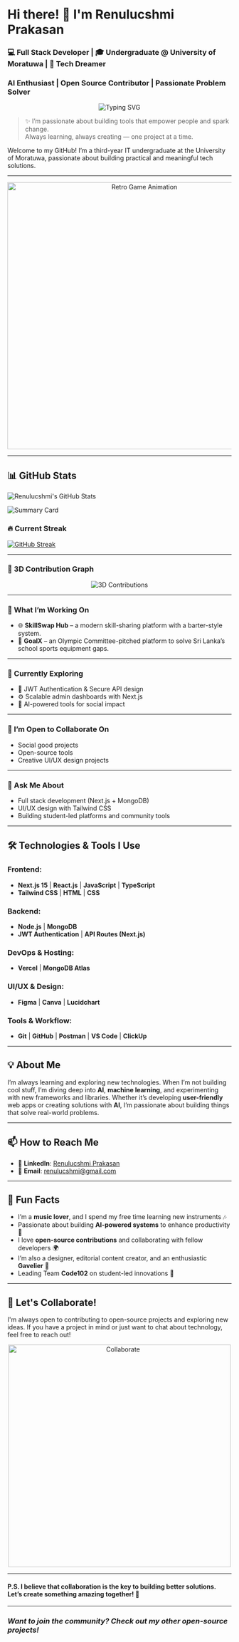 # Hi there! 👋 I'm **Renulucshmi Prakasan**

### 💻 Full Stack Developer | 🎓 Undergraduate @ University of Moratuwa | 🚀 Tech Dreamer  
### AI Enthusiast | Open Source Contributor | Passionate Problem Solver  

<!-- 🔤 Typing banner (Option 3) -->
<p align="center">
  <img src="https://readme-typing-svg.herokuapp.com?size=24&duration=2500&pause=800&center=true&vCenter=true&width=720&lines=Full+Stack+Developer;AI+Enthusiast;Open+Source+Contributor;Always+learning%2C+always+building" alt="Typing SVG" />
</p>

> ✨ I’m passionate about building tools that empower people and spark change.  
> Always learning, always creating — one project at a time.

Welcome to my GitHub! I’m a third-year IT undergraduate at the University of Moratuwa, passionate about building practical and meaningful tech solutions.

---

<!-- 🎮 Game Animation -->
<p align="center">
  <img src="https://media.giphy.com/media/26BRuo6sLetdllPAQ/giphy.gif" alt="Retro Game Animation" width="600">
</p>

---

## 📊 GitHub Stats

![Renulucshmi's GitHub Stats](https://github-readme-stats.vercel.app/api?username=renulucshmi&show_icons=true&theme=radical&hide=contribs&count_private=true)

![Summary Card](https://github-profile-summary-cards.vercel.app/api/cards/profile-details?username=renulucshmi&theme=github_dark)

### 🔥 Current Streak
[![GitHub Streak](https://streak-stats.demolab.com/?user=renulucshmi&theme=radical&hide_border=true&date_format=j%20M%5B%20Y%5D)](https://git.io/streak-stats)

---

<!-- 🧊 3D Contribution Graph (Option 1) -->
### 🧊 3D Contribution Graph
<p align="center">
  <img src="./profile-3d-contrib/profile-night-rainbow.svg" alt="3D Contributions" />
</p>

---

### 🚧 What I’m Working On
- 🌐 **SkillSwap Hub** – a modern skill-sharing platform with a barter-style system.
- 🏫 **GoalX** – an Olympic Committee-pitched platform to solve Sri Lanka’s school sports equipment gaps.

---

### 🌱 Currently Exploring
- 🔐 JWT Authentication & Secure API design  
- ⚙️ Scalable admin dashboards with Next.js  
- 🤖 AI-powered tools for social impact  

---

### 🤝 I’m Open to Collaborate On
- Social good projects  
- Open-source tools  
- Creative UI/UX design projects  

---

### 💬 Ask Me About
- Full stack development (Next.js + MongoDB)  
- UI/UX design with Tailwind CSS  
- Building student-led platforms and community tools  

---

## 🛠️ Technologies & Tools I Use

### Frontend:
- **Next.js 15** | **React.js** | **JavaScript** | **TypeScript**
- **Tailwind CSS** | **HTML** | **CSS**

### Backend:
- **Node.js** | **MongoDB**
- **JWT Authentication** | **API Routes (Next.js)**

### DevOps & Hosting:
- **Vercel** | **MongoDB Atlas**

### UI/UX & Design:
- **Figma** | **Canva** | **Lucidchart**

### Tools & Workflow:
- **Git** | **GitHub** | **Postman** | **VS Code** | **ClickUp**

---

## 💡 About Me

I’m always learning and exploring new technologies. When I’m not building cool stuff, I’m diving deep into **AI**, **machine learning**, and experimenting with new frameworks and libraries. Whether it’s developing **user-friendly** web apps or creating solutions with **AI**, I’m passionate about building things that solve real-world problems.

---

## 📫 How to Reach Me

- 💬 **LinkedIn**: [Renulucshmi Prakasan](https://www.linkedin.com/in/renulucshmi/)
- 📧 **Email**: [renulucshmi@gmail.com](mailto:renulucshmi@gmail.com)

---

## 🎨 Fun Facts
- I’m a **music lover**, and I spend my free time learning new instruments 🎶  
- Passionate about building **AI-powered systems** to enhance productivity 🤖  
- I love **open-source contributions** and collaborating with fellow developers 🌍  
- I’m also a designer, editorial content creator, and an enthusiastic **Gavelier** 🎤  
- Leading Team **Code102** on student-led innovations 🧠  

---

## 🤝 Let's Collaborate!

I'm always open to contributing to open-source projects and exploring new ideas. If you have a project in mind or just want to chat about technology, feel free to reach out!

<p align="center">
  <img src="https://media.giphy.com/media/l0MYC0LajbaPoEADu/giphy.gif" alt="Collaborate" width="500">
</p>

---

#### P.S. I believe that **collaboration** is the key to building better solutions. Let’s create something amazing together! 🚀

---

### *Want to join the community? Check out my other open-source projects!*
